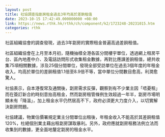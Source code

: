 ```yaml
---
layout: post
title: 社協調查指劏房租金過去3年均高於差餉租值　
date: 2023-10-15 17:42:49.000000000 +08:00
link: https://news.rthk.hk/rthk/ch/component/k2/1723248-20231015.htm
categories: rthk
---
```


社區組織協會的調查發現，過去3年劏房的實際租金普遍高過差餉租值。

社區組織協會在上月至本月初，隨機抽樣全港各區分間樓宇單位，透過網上租房平台、區內地產中介、及電話訪問形式收集租金數據，再對比應課差餉租值，總共收集75項相關數據，涉及25個分間單位，發現全部受訪單位在過去3個年度的年租金收入，均高於單位的差餉租值1.1倍至8.9倍不等，當中單位分間數目愈高，利潤愈驚人。

社協表示，自本港復常及通關後，劏房需求反彈，觀察到有不少業主因「唔憂租」而在簽訂新合約時刻意抬高租金，然而劏房租管條例生效超過一年半，劏房市場明顯未有「降溫」，加上租金水平仍然居高不下，政府必須更大力度介入，以切實解決劏房問題。

社協建議，物業估價署規定業主分間單位出租後，年租金收入不能高於其差餉租值120%，杜絕個別業主藉出租劏房謀取暴利。另外，政府應就劏房租務法例立法而收集到的數據，更全面地釐定劏房的租金水平。

